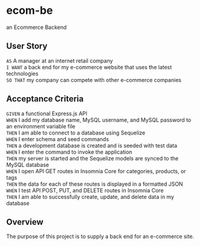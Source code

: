 # ecom-be
an Ecommerce Backend

## User Story 
`AS` A manager at an internet retail company <br>
`I WANT` a back end for my e-commerce website that uses the latest technologies <br>
`SO THAT` my company can compete with other e-commerce companies <br>

## Acceptance Criteria 
`GIVEN` a functional Express.js API <br>
`WHEN` I add my database name, MySQL username, and MySQL password to an environment variable file <br>
`THEN` I am able to connect to a database using Sequelize <br>
`WHEN` I enter schema and seed commands <br>
`THEN` a development database is created and is seeded with test data <br>
`WHEN` I enter the command to invoke the application <br>
`THEN` my server is started and the Sequelize models are synced to the MySQL database <br>
`WHEN` I open API GET routes in Insomnia Core for categories, products, or tags <br>
`THEN` the data for each of these routes is displayed in a formatted JSON <br>
`WHEN` I test API POST, PUT, and DELETE routes in Insomnia Core <br>
`THEN` I am able to successfully create, update, and delete data in my database <br>

## Overview
The purpose of this project is to supply a back end for an e-commerce site. 
